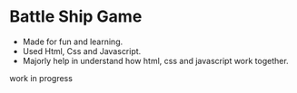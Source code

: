 # Battle Ship Game

 - Made for fun and learning.
 - Used Html, Css and Javascript.
 - Majorly help in understand how html, css and javascript work together.


work in progress
